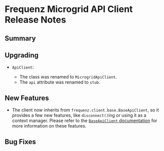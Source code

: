 # Frequenz Microgrid API Client Release Notes

## Summary

<!-- Here goes a general summary of what this release is about -->

## Upgrading

- `ApiClient`:

    * The class was renamed to `MicrogridApiClient`.
    * The `api` attribute was renamed to `stub`.

## New Features

- The client now inherits from `frequenz.client.base.BaseApiClient`, so it provides a few new features, like `disconnect()`ing or using it as a context manager. Please refer to the [`BaseApiClient` documentation](https://frequenz-floss.github.io/frequenz-client-base-python/latest/reference/frequenz/client/base/client/#frequenz.client.base.client.BaseApiClient) for more information on these features.

## Bug Fixes

<!-- Here goes notable bug fixes that are worth a special mention or explanation -->
